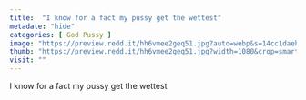 ```yaml
---
title:  "I know for a fact my pussy get the wettest"
metadate: "hide"
categories: [ God Pussy ]
image: "https://preview.redd.it/hh6vmee2geq51.jpg?auto=webp&s=14cc1daeb463daa60d1ae268ee31628f9da3ba48"
thumb: "https://preview.redd.it/hh6vmee2geq51.jpg?width=1080&crop=smart&auto=webp&s=568bd31f7a28b6e3b9c7ef799ef76051ed599dfe"
visit: ""
---
```

I know for a fact my pussy get the wettest
